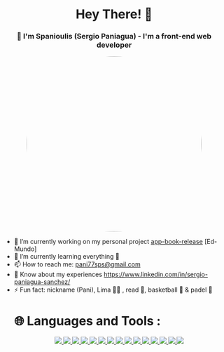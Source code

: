 <div id="header" align="center">
  <h1 align="center">Hey There! 👋 </h1>
  <h3>👨 I'm Spanioulis (Sergio Paniagua) - I'm a front-end web developer</h3>
  <img src="https://media.giphy.com/media/3owzW5c1tPq63MPmWk/giphy.gif](https://media.giphy.com/media/3owzW5c1tPq63MPmWk/giphy.gif" width="400" style="border-radius: 50%;"/>
  
 </div  style="margin-top:2rem">
  <ul>
  <li>🔭 I’m currently working on my personal project <a href="https://github.com/Spanioulis/app-book-released">app-book-release</a> [Ed-Mundo]</li>
  <li>🌱 I’m currently learning everything 🧠</li>
  <li>📫 How to reach me:
    <a href="mailto:pani77sps@gmail.com">pani77sps@gmail.com</a>
    </li>
  <li>📄 Know about my experiences 
    <a href="https://www.linkedin.com/in/sergio-paniagua-sanchez/">https://www.linkedin.com/in/sergio-paniagua-sanchez/</a>
</li>
  <li>⚡ Fun fact: nickname (Pani), Lima 🐾🐶 , read 📖, basketball 🏀 & padel 🎾</li>
  <h1>🌐 Languages and Tools :</h1>
  <p align="center">
  <a href="https://beta.reactjs.org/">
    <img src="https://skillicons.dev/icons?i=react" />
  </a>
  <a href="https://redux.js.org/">
    <img src="https://skillicons.dev/icons?i=redux" />
  </a>
  <a href="https://javascript.info/">
    <img src="https://skillicons.dev/icons?i=js" />
  </a>
  <a href="https://www.typescriptlang.org/">
    <img src="https://skillicons.dev/icons?i=ts" />
  </a>
  <a href="https://developer.mozilla.org/es/docs/Web/HTML">
    <img src="https://skillicons.dev/icons?i=html" />
  </a>
  <a href="https://developer.mozilla.org/es/docs/Web/CSS">
    <img src="https://skillicons.dev/icons?i=css" />
  </a>
  <a href="https://getbootstrap.com/">
    <img src="https://skillicons.dev/icons?i=bootstrap" />
  </a>
  <a href="https://tailwindcss.com/">
    <img src="https://skillicons.dev/icons?i=tailwind" />
  </a>
  <a href="https://styled-components.com/">
    <img src="https://skillicons.dev/icons?i=styledcomponents" />
  </a>
  <a href="https://nodejs.org/en/">
    <img src="https://skillicons.dev/icons?i=nodejs" />
  </a>
  <a href="https://firebase.google.com/">
    <img src="https://skillicons.dev/icons?i=firebase" />
  </a>
  <a href="https://code.visualstudio.com/">
    <img src="https://skillicons.dev/icons?i=vscode" />
  </a>
  <a href="https://git-scm.com/">
    <img src="https://skillicons.dev/icons?i=git" />
  </a>
  <a href="https://github.com/Spanioulis?tab=repositories">
     <img src="https://skillicons.dev/icons?i=github" />
  </a>
  <a href="https://www.linkedin.com/in/sergio-paniagua-s%C3%A1nchez/">
    <img src="https://skillicons.dev/icons?i=linkedin" />
  </a>
</p>
 

<!-- 
https://www.youtube.com/watch?v=NVibWKkon74
<li>👯 I’m looking to collaborate on ...</li>
<li>🤔 I’m looking for help with ...</li>
<li>💬 Ask me about ...</li>
<li>😄 Pronouns: ...</li>
  </ul>

<!-- gif -->


     
  
